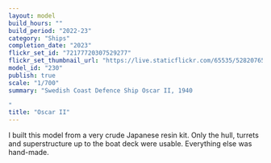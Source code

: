```yaml
---
layout: model
build_hours: ""
build_period: "2022-23"
category: "Ships"
completion_date: "2023"
flickr_set_id: "72177720307529277"
flickr_set_thumbnail_url: "https://live.staticflickr.com/65535/52820765899_8137b2da22_m.jpg"
model_id: "230"
publish: true
scale: "1/700"
summary: "Swedish Coast Defence Ship Oscar II, 1940

"
title: "Oscar II"
---
```


I built this model from a very crude Japanese resin kit. Only the hull, turrets and superstructure up to the boat deck were usable. Everything else was hand-made.
